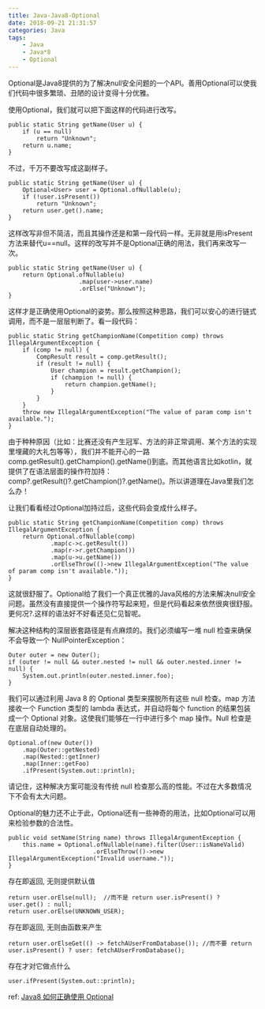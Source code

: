 ```yaml
---
title: Java-Java8-Optional
date: 2018-09-21 21:31:57
categories: Java
tags:
    - Java
    - Java*8
    - Optional
---
```


Optional是Java8提供的为了解决null安全问题的一个API。善用Optional可以使我们代码中很多繁琐、丑陋的设计变得十分优雅。

<!-- more -->

使用Optional，我们就可以把下面这样的代码进行改写。
```
public static String getName(User u) {
    if (u == null)
        return "Unknown";
    return u.name;
}
```
不过，千万不要改写成这副样子。
```
public static String getName(User u) {
    Optional<User> user = Optional.ofNullable(u);
    if (!user.isPresent())
        return "Unknown";
    return user.get().name;
}
```
这样改写非但不简洁，而且其操作还是和第一段代码一样。无非就是用isPresent方法来替代u==null。这样的改写并不是Optional正确的用法，我们再来改写一次。
```
public static String getName(User u) {
    return Optional.ofNullable(u)
                    .map(user->user.name)
                    .orElse("Unknown");
}
```

这样才是正确使用Optional的姿势。那么按照这种思路，我们可以安心的进行链式调用，而不是一层层判断了。看一段代码：
```
public static String getChampionName(Competition comp) throws IllegalArgumentException {
    if (comp != null) {
        CompResult result = comp.getResult();
        if (result != null) {
            User champion = result.getChampion();
            if (champion != null) {
                return champion.getName();
            }
        }
    }
    throw new IllegalArgumentException("The value of param comp isn't available.");
}
```
由于种种原因（比如：比赛还没有产生冠军、方法的非正常调用、某个方法的实现里埋藏的大礼包等等），我们并不能开心的一路comp.getResult().getChampion().getName()到底。而其他语言比如kotlin，就提供了在语法层面的操作符加持：comp?.getResult()?.getChampion()?.getName()。所以讲道理在Java里我们怎么办！

让我们看看经过Optional加持过后，这些代码会变成什么样子。
```
public static String getChampionName(Competition comp) throws IllegalArgumentException {
    return Optional.ofNullable(comp)
            .map(c->c.getResult())
            .map(r->r.getChampion())
            .map(u->u.getName())
            .orElseThrow(()->new IllegalArgumentException("The value of param comp isn't available."));
}
```
这就很舒服了。Optional给了我们一个真正优雅的Java风格的方法来解决null安全问题。虽然没有直接提供一个操作符写起来短，但是代码看起来依然很爽很舒服。更何况?.这样的语法好不好看还见仁见智呢。

解决这种结构的深层嵌套路径是有点麻烦的。我们必须编写一堆 null 检查来确保不会导致一个 NullPointerException：
```
Outer outer = new Outer();
if (outer != null && outer.nested != null && outer.nested.inner != null) {
    System.out.println(outer.nested.inner.foo);
}
```
我们可以通过利用 Java 8 的 Optional 类型来摆脱所有这些 null 检查。map 方法接收一个 Function 类型的 lambda 表达式，并自动将每个 function 的结果包装成一个 Optional 对象。这使我们能够在一行中进行多个 map 操作。Null 检查是在底层自动处理的。
```
Optional.of(new Outer())
    .map(Outer::getNested)
    .map(Nested::getInner)
    .map(Inner::getFoo)
    .ifPresent(System.out::println);
```
请记住，这种解决方案可能没有传统 null 检查那么高的性能。不过在大多数情况下不会有太大问题。

Optional的魅力还不止于此，Optional还有一些神奇的用法，比如Optional可以用来检验参数的合法性。
```
public void setName(String name) throws IllegalArgumentException {
    this.name = Optional.ofNullable(name).filter(User::isNameValid)
                        .orElseThrow(()->new IllegalArgumentException("Invalid username."));
}
```

存在即返回, 无则提供默认值
```
return user.orElse(null);  //而不是 return user.isPresent() ? user.get() : null;
return user.orElse(UNKNOWN_USER);
```
存在即返回, 无则由函数来产生
```
return user.orElseGet(() -> fetchAUserFromDatabase()); //而不要 return user.isPresent() ? user: fetchAUserFromDatabase();
```
存在才对它做点什么
```
user.ifPresent(System.out::println);
```

ref:
[Java8 如何正确使用 Optional](http://www.importnew.com/26066.html)

